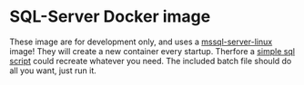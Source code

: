 # SQL-Server Docker image

These image are for development only, and uses a [mssql-server-linux](https://github.com/Microsoft/mssql-docker/tree/master/linux) image!
They will create a new container every startup.
Therfore a [simple sql script](./image/import-data.sql) could recreate whatever you need.
The included batch file should do all you want, just run it.